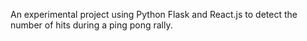 An experimental project using Python Flask and React.js to detect the number of hits during a ping pong rally.
